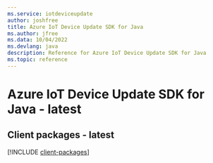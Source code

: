 ```yaml
---
ms.service: iotdeviceupdate
author: joshfree
title: Azure IoT Device Update SDK for Java
ms.author: jfree
ms.data: 10/04/2022
ms.devlang: java
description: Reference for Azure IoT Device Update SDK for Java
ms.topic: reference
---
```

# Azure IoT Device Update SDK for Java - latest

## Client packages - latest
[!INCLUDE [client-packages](iot-device-update-client-index.md)]
